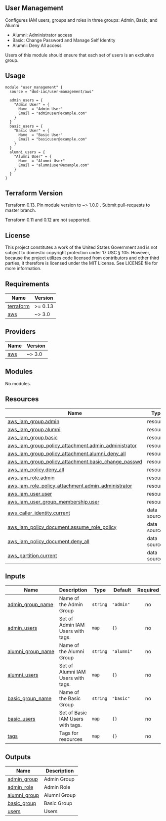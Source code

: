 <!-- BEGINNING OF PRE-COMMIT-TERRAFORM DOCS HOOK -->
## User Management

Configures IAM users, groups and roles in three groups: Admin, Basic, and Alumni

* Alumni: Administrator access
* Basic: Change Password and Manage Self Identity
* Alumni: Deny All access

Users of this module should ensure that each set of users is an exclusive group.

## Usage

```hcl
module "user_management" {
  source = "dod-iac/user-management/aws"

  admin_users = {
    "Admin User" = {
      Name  = "Admin User"
      Email = "adminuser@example.com"
    }
  }
  basic_users = {
    "Basic User" = {
      Name  = "Basic User"
      Email = "basicuser@example.com"
    }
  }
  alumni_users = {
    "Alumni User" = {
      Name  = "Alumni User"
      Email = "alumniuser@example.com"
    }
  }
}
```

## Terraform Version

Terraform 0.13. Pin module version to ~> 1.0.0 . Submit pull-requests to master branch.

Terraform 0.11 and 0.12 are not supported.

## License

This project constitutes a work of the United States Government and is not subject to domestic copyright protection under 17 USC § 105.  However, because the project utilizes code licensed from contributors and other third parties, it therefore is licensed under the MIT License.  See LICENSE file for more information.

## Requirements

| Name | Version |
|------|---------|
| <a name="requirement_terraform"></a> [terraform](#requirement\_terraform) | >= 0.13 |
| <a name="requirement_aws"></a> [aws](#requirement\_aws) | ~> 3.0 |

## Providers

| Name | Version |
|------|---------|
| <a name="provider_aws"></a> [aws](#provider\_aws) | ~> 3.0 |

## Modules

No modules.

## Resources

| Name | Type |
|------|------|
| [aws_iam_group.admin](https://registry.terraform.io/providers/hashicorp/aws/latest/docs/resources/iam_group) | resource |
| [aws_iam_group.alumni](https://registry.terraform.io/providers/hashicorp/aws/latest/docs/resources/iam_group) | resource |
| [aws_iam_group.basic](https://registry.terraform.io/providers/hashicorp/aws/latest/docs/resources/iam_group) | resource |
| [aws_iam_group_policy_attachment.admin_administrator](https://registry.terraform.io/providers/hashicorp/aws/latest/docs/resources/iam_group_policy_attachment) | resource |
| [aws_iam_group_policy_attachment.alumni_deny_all](https://registry.terraform.io/providers/hashicorp/aws/latest/docs/resources/iam_group_policy_attachment) | resource |
| [aws_iam_group_policy_attachment.basic_change_passwd](https://registry.terraform.io/providers/hashicorp/aws/latest/docs/resources/iam_group_policy_attachment) | resource |
| [aws_iam_policy.deny_all](https://registry.terraform.io/providers/hashicorp/aws/latest/docs/resources/iam_policy) | resource |
| [aws_iam_role.admin](https://registry.terraform.io/providers/hashicorp/aws/latest/docs/resources/iam_role) | resource |
| [aws_iam_role_policy_attachment.admin_administrator](https://registry.terraform.io/providers/hashicorp/aws/latest/docs/resources/iam_role_policy_attachment) | resource |
| [aws_iam_user.user](https://registry.terraform.io/providers/hashicorp/aws/latest/docs/resources/iam_user) | resource |
| [aws_iam_user_group_membership.user](https://registry.terraform.io/providers/hashicorp/aws/latest/docs/resources/iam_user_group_membership) | resource |
| [aws_caller_identity.current](https://registry.terraform.io/providers/hashicorp/aws/latest/docs/data-sources/caller_identity) | data source |
| [aws_iam_policy_document.assume_role_policy](https://registry.terraform.io/providers/hashicorp/aws/latest/docs/data-sources/iam_policy_document) | data source |
| [aws_iam_policy_document.deny_all](https://registry.terraform.io/providers/hashicorp/aws/latest/docs/data-sources/iam_policy_document) | data source |
| [aws_partition.current](https://registry.terraform.io/providers/hashicorp/aws/latest/docs/data-sources/partition) | data source |

## Inputs

| Name | Description | Type | Default | Required |
|------|-------------|------|---------|:--------:|
| <a name="input_admin_group_name"></a> [admin\_group\_name](#input\_admin\_group\_name) | Name of the Admin Group | `string` | `"admin"` | no |
| <a name="input_admin_users"></a> [admin\_users](#input\_admin\_users) | Set of Admin IAM Users with tags. | `map` | `{}` | no |
| <a name="input_alumni_group_name"></a> [alumni\_group\_name](#input\_alumni\_group\_name) | Name of the Alumni Group | `string` | `"alumni"` | no |
| <a name="input_alumni_users"></a> [alumni\_users](#input\_alumni\_users) | Set of Alumni IAM Users with tags. | `map` | `{}` | no |
| <a name="input_basic_group_name"></a> [basic\_group\_name](#input\_basic\_group\_name) | Name of the Basic Group | `string` | `"basic"` | no |
| <a name="input_basic_users"></a> [basic\_users](#input\_basic\_users) | Set of Basic IAM Users with tags. | `map` | `{}` | no |
| <a name="input_tags"></a> [tags](#input\_tags) | Tags for resources | `map` | `{}` | no |

## Outputs

| Name | Description |
|------|-------------|
| <a name="output_admin_group"></a> [admin\_group](#output\_admin\_group) | Admin Group |
| <a name="output_admin_role"></a> [admin\_role](#output\_admin\_role) | Admin Role |
| <a name="output_alumni_group"></a> [alumni\_group](#output\_alumni\_group) | Alumni Group |
| <a name="output_basic_group"></a> [basic\_group](#output\_basic\_group) | Basic Group |
| <a name="output_users"></a> [users](#output\_users) | Users |
<!-- END OF PRE-COMMIT-TERRAFORM DOCS HOOK -->
